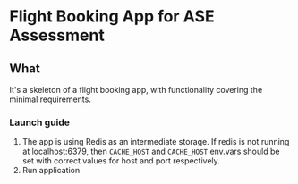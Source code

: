 # Flight Booking App for ASE Assessment

## What
It's a skeleton of a flight booking app, with functionality covering the minimal requirements. 

### Launch guide

1. The app is using Redis as an intermediate storage. If redis is not running at localhost:6379, then `CACHE_HOST` and `CACHE_HOST` env.vars should be set with correct values for host and port respectively. 
2. Run application
